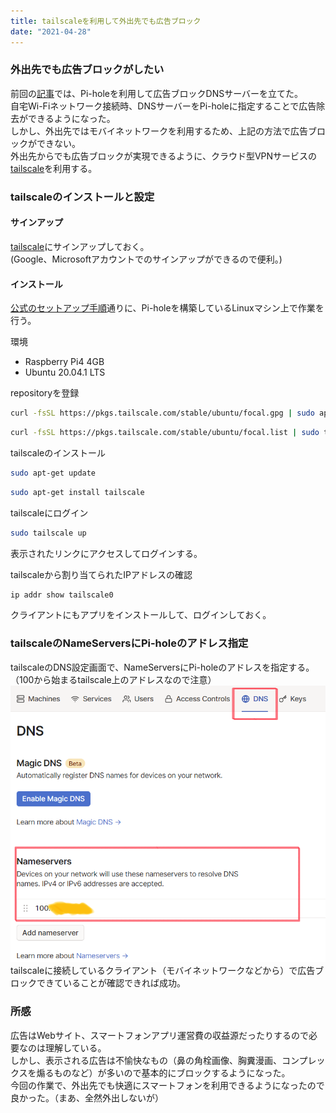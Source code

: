 ```yaml
---
title: tailscaleを利用して外出先でも広告ブロック
date: "2021-04-28"
---
```

### 外出先でも広告ブロックがしたい
前回の[記事](http://eginoy.com/piholeで広告ブロック/)では、Pi-holeを利用して広告ブロックDNSサーバーを立てた。  
自宅Wi-Fiネットワーク接続時、DNSサーバーをPi-holeに指定することで広告除去ができるようになった。  
しかし、外出先ではモバイネットワークを利用するため、上記の方法で広告ブロックができない。  
外出先からでも広告ブロックが実現できるように、クラウド型VPNサービスの[tailscale](https://tailscale.com/)を利用する。

### tailscaleのインストールと設定
#### サインアップ
[tailscale](https://tailscale.com/)にサインアップしておく。  
(Google、Microsoftアカウントでのサインアップができるので便利。)

#### インストール
[公式のセットアップ手順](https://tailscale.com/download/linux)通りに、Pi-holeを構築しているLinuxマシン上で作業を行う。  

環境
- Raspberry Pi4 4GB
- Ubuntu 20.04.1 LTS

repositoryを登録  
``` sh
curl -fsSL https://pkgs.tailscale.com/stable/ubuntu/focal.gpg | sudo apt-key add -
```  
``` sh
curl -fsSL https://pkgs.tailscale.com/stable/ubuntu/focal.list | sudo tee /etc/apt/sources.list.d/tailscale.list
```  

tailscaleのインストール  
``` sh
sudo apt-get update
```
``` sh
sudo apt-get install tailscale
```

tailscaleにログイン
``` sh
sudo tailscale up
```
表示されたリンクにアクセスしてログインする。

tailscaleから割り当てられたIPアドレスの確認
``` sh
ip addr show tailscale0
```

クライアントにもアプリをインストールして、ログインしておく。

### tailscaleのNameServersにPi-holeのアドレス指定
tailscaleのDNS設定画面で、NameServersにPi-holeのアドレスを指定する。  
（100から始まるtailscale上のアドレスなので注意）  
![tailscale-dns](./tailscale-dns.png)  
tailscaleに接続しているクライアント（モバイネットワークなどから）で広告ブロックできていることが確認できれば成功。

### 所感
広告はWebサイト、スマートフォンアプリ運営費の収益源だったりするので必要なのは理解している。  
しかし、表示される広告は不愉快なもの（鼻の角栓画像、胸糞漫画、コンプレックスを煽るものなど）が多いので基本的にブロックするようになった。  
今回の作業で、外出先でも快適にスマートフォンを利用できるようになったので良かった。（まあ、全然外出しないが）